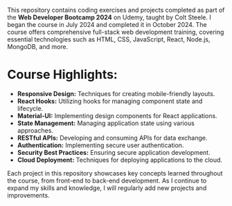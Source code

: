 This repository contains coding exercises and projects completed as part of the **Web Developer Bootcamp 2024** on Udemy, taught by Colt Steele. I began the course in July 2024 and completed it in October 2024. The course offers comprehensive full-stack web development training, covering essential technologies such as HTML, CSS, JavaScript, React, Node.js, MongoDB, and more.

# Course Highlights:
- **Responsive Design:** Techniques for creating mobile-friendly layouts.
- **React Hooks:** Utilizing hooks for managing component state and lifecycle.
- **Material-UI:** Implementing design components for React applications.
- **State Management:** Managing application state using various approaches.
- **RESTful APIs:** Developing and consuming APIs for data exchange.
- **Authentication:** Implementing secure user authentication.
- **Security Best Practices:** Ensuring secure application development.
- **Cloud Deployment:** Techniques for deploying applications to the cloud.

Each project in this repository showcases key concepts learned throughout the course, from front-end to back-end development. As I continue to expand my skills and knowledge, I will regularly add new projects and improvements.  